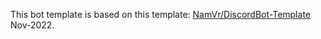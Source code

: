 This bot template is based on this template: [NamVr/DiscordBot-Template](https://github.com/NamVr/DiscordBot-Template#readme) Nov-2022.
